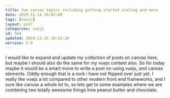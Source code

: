 ```yaml
---
title: Vue canvas topics including getting started scaling and more
date: 2019-11-14 16:02:00
tags: [vuejs]
layout: post
categories: vuejs
id: 564
updated: 2019-11-15 10:53:20
version: 1.0
---
```


I would like to expand and update my collection of posts on canvas here, but maybe I should also do the same for my vuejs content also. So for today maybe it would be a smart move to write a post on using vuejs, and canvas elements. Oddly enough that is a rock i have not flipped over just yet. I really like vuejs a lot compared to other modern front end frameworks, and I sure like canvas a whole lot to, so lets get to some examples where we are combining two totally awesome things lime peanut butter and chocolate.

<!-- more -->

